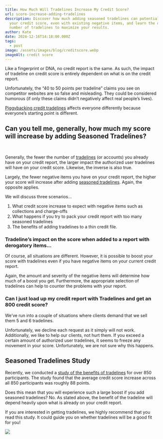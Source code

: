 ```yaml
---
title: How Much Will Tradelines Increase My Credit Score?
url: score-increase-adding-tradelines
description: Discover how much adding seasoned tradelines can potentially boost
  your credit score, even with existing negative items, and learn the optimal
  number of tradelines to maximize your results. ​
author: Kate
date: 2024-12-16T14:18:00.000Z
tags:
  - post
image: /assets/images/blog/creditscore.webp
imageAlt: credit score
---
```

Like a fingerprint or DNA, no credit report is the same. As such, the impact of tradeline on credit score is entirely dependent on what is on the credit report.

Unfortunately, the “40 to 50 points per tradeline” claims you see on competitor websites are so false and misleading. They could be considered humorous (if only these claims didn’t negatively affect real people’s lives).

[Piggybacking credit tradelines](https://superiortradelines.com/faqs/piggybacking-credit/) affects everyone differently because everyone’s starting point is different.




## Can you tell me, generally, how much my score will increase by adding Seasoned Tradelines?

 

Generally, the fewer the number of [tradelines](https://superiortradelines.com/) (or accounts) you already have on your credit report, the larger impact the authorized user tradelines will have on your credit score. Likewise, the inverse is also true.

Largely, the fewer negative items you have on your credit report, the higher your score will increase after adding [seasoned tradelines](https://superiortradelines.com/faqs/seasoned-tradelines/). Again, the opposite applies.

We will discuss three scenarios…

1. What credit score increase to expect with negative items such as collections and charge-offs
2. What happens if you try to pack your credit report with too many seasoned tradelines
3. The benefits of adding tradelines to a thin credit file.

### Tradeline’s impact on the score when added to a report with derogatory items…

Of course, all situations are different. However, it is possible to boost your score with tradelines even if you have negative items on your current credit report.

Again, the amount and severity of the negative items will determine how much of a boost you get. Furthermore, the appropriate selection of tradelines can help to counter the problems with your report. 


### Can I just load up my credit report with Tradelines and get an 800 credit score?

We’ve run into a couple of situations where clients demand that we sell them 5 and 6 tradelines.

Unfortunately, we decline each request as it simply will not work. Additionally, we like to help our clients, not hurt them. If you exceed a certain amount of authorized user tradelines, it seems to freeze any movement in your score. Unfortunately, we are not sure why this happens.



## Seasoned Tradelines Study

Recently, we conducted a [study of the benefits of tradelines](https://superiortradelines.com/tradelines-for-credit-study/) for over 850 participants. The study found that the average credit score increase across all 850 participants was roughly 88 points.

Does this mean that you will experience such a large boost if you add seasoned tradelines? No.
As stated above, the benefit of the tradeline will depend heavily upon what is already on your credit report.

If you are interested in getting tradelines, we highly recommend that you read this study. It could guide you on whether tradelines will be a good fit for you!


![](/assets/images/blog/credit-score-study-superior-tradelines-555x312.jpg)
